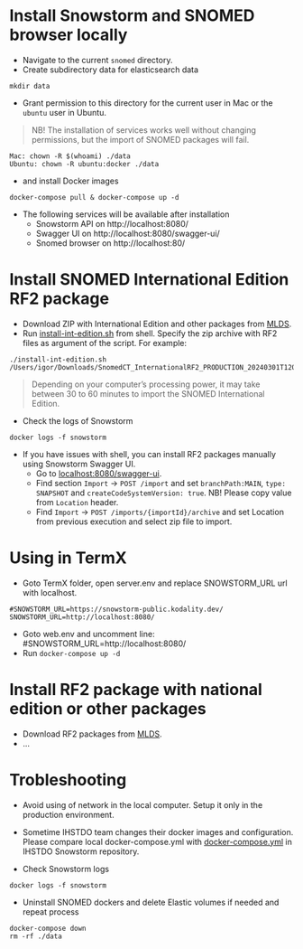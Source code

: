 # Install Snowstorm and SNOMED browser locally

- Navigate to the current `snomed` directory.
- Create subdirectory data for elasticsearch data
```
mkdir data
```

- Grant permission to this directory for the current user in Mac or the `ubuntu` user in Ubuntu. 

> NB! The installation of services works well without changing permissions, but the import of SNOMED packages will fail.

```
Mac: chown -R $(whoami) ./data
Ubuntu: chown -R ubuntu:docker ./data
```

- and install Docker images
```
docker-compose pull & docker-compose up -d
```

- The following services will be available after installation
  - Snowstorm API on http://localhost:8080/
  - Swagger UI on http://localhost:8080/swagger-ui/
  - Snomed browser on http://localhost:80/


# Install SNOMED International Edition RF2 package
- Download ZIP with International Edition and other packages from [MLDS](https://mlds.ihtsdotools.org).
- Run [install-int-edition.sh](install-int-edition.sh) from shell. Specify the zip archive with RF2 files as argument of the script. For example:

```
./install-int-edition.sh /Users/igor/Downloads/SnomedCT_InternationalRF2_PRODUCTION_20240301T120000Z.zip
```

> Depending on your computer’s processing power, it may take between 30 to 60 minutes to import the SNOMED International Edition.

- Check the logs of Snowstorm
```
docker logs -f snowstorm
```

- If you have issues with shell, you can install RF2 packages manually using Snowstorm Swagger UI.
  - Go to [localhost:8080/swagger-ui](http://localhost:8080/swagger-ui).
  - Find section `Import` -> `POST /import` and set `branchPath:MAIN`, `type: SNAPSHOT` and `createCodeSystemVersion: true`. NB! Please copy value from `Location` header.
  - Find `Import` -> `POST /imports/{importId}/archive` and set Location from previous execution and select zip file to import.

# Using in TermX
- Goto TermX folder, open server.env and replace SNOWSTORM_URL url with localhost.
```
#SNOWSTORM_URL=https://snowstorm-public.kodality.dev/
SNOWSTORM_URL=http://localhost:8080/
```
- Goto web.env and uncomment line: #SNOWSTORM_URL=http://localhost:8080/ 
- Run `docker-compose up -d`



# Install RF2 package with national edition or other packages
- Download RF2 packages from [MLDS](https://mlds.ihtsdotools.org).
- ...


# Trobleshooting
- Avoid using of network in the local computer. Setup it only in the production environment.

- Sometime IHSTDO team changes their docker images and configuration. Please compare local docker-compose.yml with [docker-compose.yml](https://github.com/IHTSDO/snowstorm/blob/master/docker-compose.yml) in IHSTDO Snowstorm repository.
- Check Snowstorm logs
```
docker logs -f snowstorm
```

- Uninstall SNOMED dockers and delete Elastic volumes if needed and repeat process
```
docker-compose down 
rm -rf ./data
```
